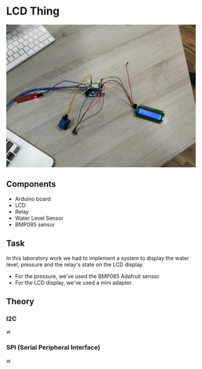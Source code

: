 # LCD Thing

![](./imgs/oof.jpg)

## Components

 - Arduino board
 - LCD
 - Relay
 - Water Level Sensor
 - BMP085 sensor

## Task

In this laboratory work we had to implement a system to display the water level, pressure and the relay's state on the LCD display.

* For the pressure, we've used the BMP085 Adafruit sensor.
* For the LCD display, we've used a mini adapter.


## Theory

### I2C
w

### SPI (Serial Peripheral Interface)
w
